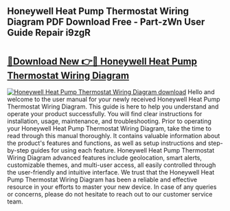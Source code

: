## Honeywell Heat Pump Thermostat Wiring Diagram PDF Download Free - Part-zWn User Guide Repair i9zgR

# <h2><a href="http://dflqqq.blite.top/?on=Honeywell+Heat+Pump+Thermostat+Wiring+Diagram">🔗Download New 👉🔴 Honeywell Heat Pump Thermostat Wiring Diagram</a></h2>

[![Honeywell Heat Pump Thermostat Wiring Diagram download](https://i.imgur.com/lujVjoI.png)](http://dflqqq.blite.top/?on=Honeywell+Heat+Pump+Thermostat+Wiring+Diagram)
Hello and welcome to the user manual for your newly received Honeywell Heat Pump Thermostat Wiring Diagram. This guide is here to help you understand and operate your product successfully. You will find clear instructions for installation, usage, maintenance, and troubleshooting. Prior to operating your Honeywell Heat Pump Thermostat Wiring Diagram, take the time to read through this manual thoroughly. It contains valuable information about the product's features and functions, as well as setup instructions and step-by-step guides for using each feature. Honeywell Heat Pump Thermostat Wiring Diagram advanced features include geolocation, smart alerts, customizable themes, and multi-user access, all easily controlled through the user-friendly and intuitive interface. We trust that the Honeywell Heat Pump Thermostat Wiring Diagram has been a reliable and effective resource in your efforts to master your new device. In case of any queries or concerns, please do not hesitate to reach out to our customer service team.

